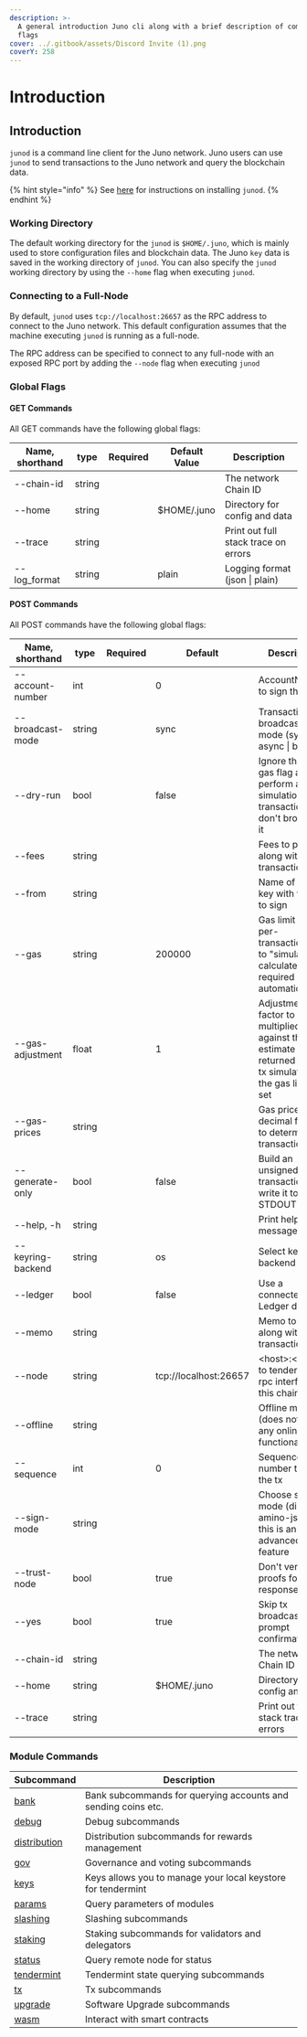 ```yaml
---
description: >-
  A general introduction Juno cli along with a brief description of commands and
  flags
cover: ../.gitbook/assets/Discord Invite (1).png
coverY: 258
---
```


# Introduction

## Introduction

`junod` is a command line client for the Juno network. Juno users can use `junod` to send transactions to the Juno network and query the blockchain data.

{% hint style="info" %}
See [here](../validators/getting-setup.md) for instructions on installing `junod`.
{% endhint %}

### Working Directory <a href="#working-directory" id="working-directory"></a>

The default working directory for the `junod` is `$HOME/.juno`, which is mainly used to store configuration files and blockchain data. The Juno `key` data is saved in the working directory of `junod`. You can also specify the `junod` working directory by using the `--home` flag when executing `junod`.

### Connecting to a Full-Node

By default, `junod` uses `tcp://localhost:26657` as the RPC address to connect to the Juno network. This default configuration assumes that the machine executing `junod` is running as a full-node.

The RPC address can be specified to connect to any full-node with an exposed RPC port by adding the `--node` flag when executing `junod`

### Global Flags <a href="#global-flags" id="global-flags"></a>

#### GET Commands <a href="#get-commands" id="get-commands"></a>

All GET commands have the following global flags:

| Name, shorthand | type   | Required | Default Value | Description                          |
| --------------- | ------ | -------- | ------------- | ------------------------------------ |
| --chain-id      | string |          |               | The network Chain ID                 |
| --home          | string |          | $HOME/.juno   | Directory for config and data        |
| --trace         | string |          |               | Print out full stack trace on errors |
| --log\_format   | string |          | plain         | Logging format (json \| plain)       |

#### POST Commands <a href="#post-commands" id="post-commands"></a>

All POST commands have the following global flags:

| Name, shorthand   | type   | Required | Default               | Description                                                                                                    |
| ----------------- | ------ | -------- | --------------------- | -------------------------------------------------------------------------------------------------------------- |
| --account-number  | int    |          | 0                     | AccountNumber to sign the tx                                                                                   |
| --broadcast-mode  | string |          | sync                  | Transaction broadcasting mode (sync \| async \| block)                                                         |
| --dry-run         | bool   |          | false                 | Ignore the --gas flag and perform a simulation of a transaction, but don't broadcast it                        |
| --fees            | string |          |                       | Fees to pay along with transaction                                                                             |
| --from            | string |          |                       | Name of private key with which to sign                                                                         |
| --gas             | string |          | 200000                | Gas limit to set per-transaction; set to "simulate" to calculate required gas automatically                    |
| --gas-adjustment  | float  |          | 1                     | Adjustment factor to be multiplied against the estimate returned by the tx simulation; if the gas limit is set |
| --gas-prices      | string |          |                       | Gas prices in decimal format to determine the transaction fee                                                  |
| --generate-only   | bool   |          | false                 | Build an unsigned transaction and write it to STDOUT                                                           |
| --help, -h        | string |          |                       | Print help message                                                                                             |
| --keyring-backend | string |          | os                    | Select keyring's backend                                                                                       |
| --ledger          | bool   |          | false                 | Use a connected Ledger device                                                                                  |
| --memo            | string |          |                       | Memo to send along with transaction                                                                            |
| --node            | string |          | tcp://localhost:26657 | \<host>:\<port> to tendermint rpc interface for this chain                                                     |
| --offline         | string |          |                       | Offline mode (does not allow any online functionality)                                                         |
| --sequence        | int    |          | 0                     | Sequence number to sign the tx                                                                                 |
| --sign-mode       | string |          |                       | Choose sign mode (direct \| amino-json), this is an advanced feature                                           |
| --trust-node      | bool   |          | true                  | Don't verify proofs for responses                                                                              |
| --yes             | bool   |          | true                  | Skip tx broadcasting prompt confirmation                                                                       |
| --chain-id        | string |          |                       | The network Chain ID                                                                                           |
| --home            | string |          | $HOME/.juno           | Directory for config and data                                                                                  |
| --trace           | string |          |                       | Print out full stack trace on errors                                                                           |

### Module Commands <a href="#module-commands" id="module-commands"></a>

| **Subcommand**                          | **Description**                                               |
| --------------------------------------- | ------------------------------------------------------------- |
| [bank](modules/bank.md)                 | Bank subcommands for querying accounts and sending coins etc. |
| [debug](modules/debug.md)               | Debug subcommands                                             |
| [distribution](modules/distribution.md) | Distribution subcommands for rewards management               |
| [gov](modules/gov.md)                   | Governance and voting subcommands                             |
| [keys](modules/keys.md)                 | Keys allows you to manage your local keystore for tendermint  |
| [params](modules/params.md)             | Query parameters of modules                                   |
| [slashing](modules/slashing.md)         | Slashing subcommands                                          |
| [staking](modules/staking.md)           | Staking subcommands for validators and delegators             |
| [status](modules/status.md)             | Query remote node for status                                  |
| [tendermint](modules/tendermint.md)     | Tendermint state querying subcommands                         |
| [tx](broken-reference/)                 | Tx subcommands                                                |
| [upgrade](modules/upgrade.md)           | Software Upgrade subcommands                                  |
| [wasm](modules/wasm.md)                 | Interact with smart contracts                                 |
